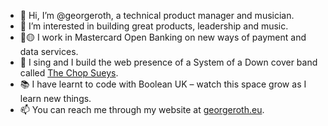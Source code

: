- 👋 Hi, I’m @georgeroth, a technical product manager and musician.
- 👀 I’m interested in building great products, leadership and music.
- 🔴🟡 I work in Mastercard Open Banking on new ways of payment and data services.
- 🎤 I sing and I build the web presence of a System of a Down cover band called <a href="https://thechopsueys.com/" target="_blank">The Chop Sueys</a>.
- 📚 I have learnt to code with Boolean UK – watch this space grow as I learn new things.
- 📫 You can reach me through my website at <a href="https://georgeroth.eu" target="_blank">georgeroth.eu</a>.

